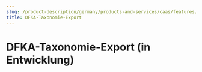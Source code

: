 ```yaml
---
slug: /product-description/germany/products-and-services/caas/features/upload-export/dfka
title: DFKA-Taxonomie-Export
---
```


# DFKA-Taxonomie-Export (in Entwicklung)
